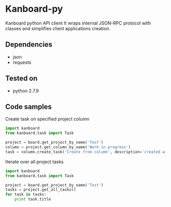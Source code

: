 Kanboard-py
===========

Kanboard python API client
It wraps internal JSON-RPC protocol with classes and simplifies client applications creation.

Dependencies
------------
- json
- requests

Tested on
---------
- python 2.7.9

Code samples
------------

Create task on specified project column
```python
import kanboard
from kanboard.task import Task

project = board.get_project_by_name('Test')
column = project.get_column_by_name('Work in progress')
task = column.create_task('Create from column', description='created with script', color=Task.COLOR_ORANGE)
```

Iterate over all project tasks
```python
import kanboard
from kanboard.task import Task

project = board.get_project_by_name('Test')
tasks = project.get_all_tasks()
for task in tasks:
    print task.title
```